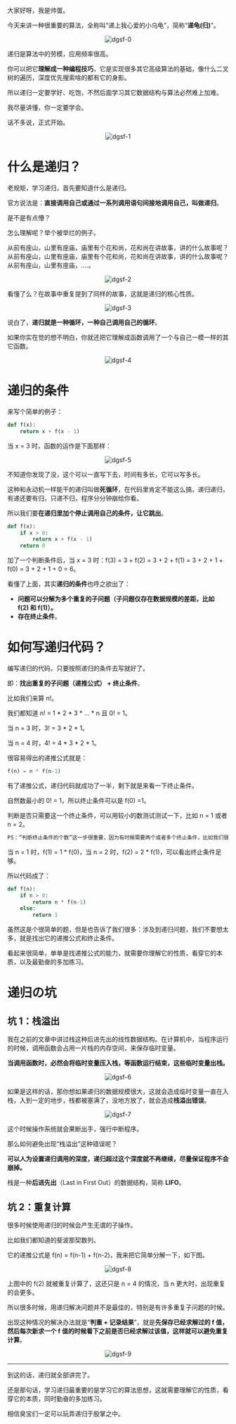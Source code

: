 大家好呀，我是帅蛋。

今天来讲一种很重要的算法，全称叫“递上我心爱的小乌龟”，简称“**递龟(归)**”。

<div align=center>

![dgsf-0](https://cdn.codegoudan.com/img/dgsf-0.jpg)

</div>

递归是算法中的劳模，应用频率很高。

你可以把它**理解成一种编程技巧**，它是实现很多其它高级算法的基础，像什么二叉树的遍历，深度优先搜索啥的都有它的身影。

所以递归一定要学好、吃饱，不然后面学习其它数据结构与算法必然难上加难。

我尽量讲懂，你一定要学会。

话不多说，正式开始。

<div align=center>

![dgsf-1](https://cdn.codegoudan.com/img/dgsf-1.png)

</div>



# 什么是递归？

老规矩，学习递归，首先要知道什么是递归。

官方说法是：**直接调用自己或通过一系列调用语句间接地调用自己，叫做递归**。

是不是有点懵？

怎么理解呢？举个被举烂的例子。

从前有座山，山里有座庙，庙里有个花和尚，花和尚在讲故事，讲的什么故事呢？从前有座山，山里有座庙，庙里有个花和尚，花和尚在讲故事，讲的什么故事呢？从前有座山，山里有座庙，....。

<div align=center>

![dgsf-2](https://cdn.codegoudan.com/img/dgsf-2.jpg)

</div>

看懂了么？在故事中重复提到了同样的故事，这就是递归的核心性质。

<div align=center>

![dgsf-3](https://cdn.codegoudan.com/img/dgsf-3.png)

</div>

说白了，**递归就是一种循环，一种自己调用自己的循环**。

如果你实在觉的想不明白，你就还把它理解成函数调用了一个与自己一模一样的其它函数。

<div align=center>

![dgsf-4](https://cdn.codegoudan.com/img/dgsf-4.png)

</div>



# 递归的条件

来写个简单的例子：

```Python
def f(x):
    return x + f(x - 1)
```

当 x = 3 时，函数的运作是下面那样：

<div align=center>

![dgsf-5](https://cdn.codegoudan.com/img/dgsf-5.png)

</div>

不知道你发现了没，这个可以一直写下去，时间有多长，它可以写多长。

这种和永动机一样能干的递归叫做**死循环**，在代码里肯定不能这么搞，递归递归，有递还要有归，只递不归，程序分分钟崩给你看。

所以我们要**在递归里加个停止调用自己的条件，让它跳出**。

```Python
def f(x):
    if x > 0:
        return x + f(x - 1)
    return 0
```

加了一个判断条件后，当 x = 3 时：f(3) = 3 + f(2) = 3 + 2 + f(1) = 3 + 2 + 1 + f(0) = 3 + 2 + 1 + 0 = 6。

看懂了上面，其实**递归的条件**也呼之欲出了：

- **问题可以分解为多个重复的子问题（子问题仅存在数据规模的差距，比如　f(2) 和 f(1)）。**
- **存在终止条件**。



# 如何写递归代码？

编写递归的代码，只要按照递归的条件去写就好了。

即：**找出重复的子问题（递推公式） + 终止条件**。

比如我们来算 n!。

我们都知道 n! = 1 * 2 * 3 * ... * n 且 0! = 1。

当 n = 3 时，3! = 3 * 2 * 1。

当 n = 4 时，4! = 4 * 3 * 2 * 1。

很容易得出的递推公式就是：

```Python
f(n) = n * f(n-1)
```

有了递推公式，递归代码就成功了一半，剩下就是来看一下终止条件。

自然数最小的 0! = 1，所以终止条件可以是 f(0) =1。

判断是否只需要这一个终止条件，可以用较小的数测试测试一下，比如 n = 1 或者 n = 2。

```Python
PS：“判断终止条件的个数”这一步很重要，因为有时候需要两个或者多个终止条件，比如我们很熟悉的斐波那契数列，后面实战题碰到我会再讲。
```

当 n = 1 时，f(1) = 1 * f(0)，当 n = 2 时，f(2) = 2 * f(1)，可以看出终止条件足够。

所以代码成了：

```Python
def f(n):
    if n > 0:
        return n * f(n-1)
    else:
        return 1
```

虽然这是个很简单的题，但是也告诉了我们很多：涉及到递归问题，我们不要想太多，就是找出它的递推公式和终止条件。

看起来很简单，单单是找递推公式的能力，就需要你理解它的性质，看穿它的本质，以及最勤奋的多加练习。



# 递归の坑



## 坑 1：栈溢出

我在之前的文章中讲过栈这种后进先出的线性数据结构。在计算机中，当程序运行的时候，调用函数会占用一片栈的内存空间，来保存临时变量。

**当调用函数时，必然会将临时变量压入栈，等函数运行结束，这些临时变量出栈。**

<div align=center>

![dgsf-6](https://cdn.codegoudan.com/img/dgsf-6.png)

</div>

如果是这样的话，那你想如果递归的数据规模很大，这就会造成临时变量一直在入栈，入到一定的地步，栈都被塞满了，没地方放了，就会造成**栈溢出错误**。

<div align=center>

![dgsf-7](https://cdn.codegoudan.com/img/dgsf-7.png)

</div>

这个时候操作系统就会果断出手，强行中断程序。

那么如何避免出现“栈溢出”这种错误呢？

**可以人为设置递归调用的深度，递归超过这个深度就不再继续，尽量保证程序不会崩掉。**

栈是一种**后进先出**（Last in First Out）的数据结构，简称 **LIFO**。



## 坑 2：重复计算

很多时候使用递归的时候会产生无谓的子操作。

比如我们都知道的斐波那契数列。

它的递推公式是 f(n) = f(n-1) + f(n-2)，我来把它简单分解一下，如下图。

<div align=center>

![dgsf-8](https://cdn.codegoudan.com/img/dgsf-8.png)

</div>

上图中的 f(2) 就被重复计算了，这还只是 n = 4 的情况，当 n 更大时，出现重复的会更多。

所以很多时候，用递归解决问题并不是最佳的，特别是有许多重复子问题的时候。

出现这种情况的解决办法就是“**判重 + 记录结果**”，就是**先保存已经求解过的 f 值，然后每次新求一个 f 值的时候看下之前是否已经求解过该值，这样就可以避免重复计算**。 

<div align=center>

![dgsf-9](https://cdn.codegoudan.com/img/dgsf-9.jpg)

</div>

---

到这的话，递归就全部讲完了。

还是那句话，学习递归最重要的是学习它的算法思想，这就需要理解它的性质，看穿它的本质，同时勤奋的多加练习。

相信臭宝们一定可以玩弄递归于股掌之中。
